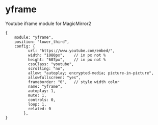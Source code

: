 # yframe

Youtube iframe module for MagicMirror2

	{
		module: "yframe",
		position: "lower_third",
		config: {
			  url: "https://www.youtube.com/embed/",
			  width: "1080px",    // in px not %
			  height: "607px",    // in px not %
			  cssClass: "youtube",
			  scrolling: "no",
			  allow: "autoplay; encrypted-media; picture-in-picture",
			  allowfullscreen: "yes",
			  frameborder: "0",   // style width color
			  name: "yframe",
			  autoplay: 1,
			  mute: 1,
			  controls: 0,
			  loop: 1,
			  related: 0
		    },
	}
